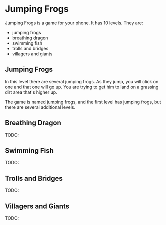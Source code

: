 # Jumping Frogs

Jumping Frogs is a game for your phone. It has 10 levels. They are:

- jumping frogs
- breathing dragon
- swimming fish
- trolls and bridges
- villagers and giants

## Jumping Frogs

In this level there are several jumping frogs. As they jump, you will click on one
and that one will go up. You are trying to get him to land on a grassing dirt area
that's higher up.

The game is named jumping frogs, and the first level has jumping frogs, but there
are several additional levels.

## Breathing Dragon

TODO:

## Swimming Fish

TODO:

## Trolls and Bridges

TODO:

## Villagers and Giants

TODO:

